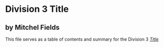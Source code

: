 # Division 3 Title
## by Mitchel Fields

This file serves as a table of contents and summary for the Division 3 [*Title*](https://github.com/msf12/Division-3/blob/master/Division%203%20contract.pdf)
